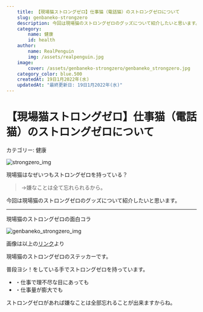 ```yaml
---
    title: 【現場猫ストロングゼロ】仕事猫（電話猫）のストロングゼロについて
    slug: genbaneko-strongzero
    description: 今回は現場猫のストロングゼロのグッズについて紹介したいと思います。
    category: 
        name: 健康
        id: health
    author:
        name: RealPenguin
        img: /assets/realpenguin.jpg
    image: 
        cover: /assets/genbaneko-strongzero/genbaneko_strongzero.jpg
    category_color: blue.500
    createdAt: 19日1月2022年(水)
    updatedAt: "最終更新日: 19日1月2022年(水)" 
---
```


# 【現場猫ストロングゼロ】仕事猫（電話猫）のストロングゼロについて
カテゴリー: <category>健康</category>

![strongzero_img](/assets/genbaneko-strongzero/stronzero.jpg)

現場猫はなぜいつもストロングゼロを持っている？

> →嫌なことは全て忘れられるから。


今回は現場猫のストロングゼロのグッズについて紹介したいと思います。

----------------------

<block>現場猫のストロングゼロの面白コラ</block>

![genbaneko_strongzero_img](/assets/genbaneko-strongzero/41sjzwAxhL._AC_-2.jpg)

画像は以上の[リンク](https://www.amazon.co.jp/?tag=kikankoutake0-22&linkCode=w0f)より

現場猫のストロングゼロのステッカーです。

普段ヨシ！をしている手でストロングゼロを持っています。
- ・仕事で理不尽な目にあっても
- ・仕事量が膨大でも

ストロングゼロがあれば嫌なことは全部忘れることが出来ますからね。